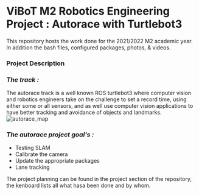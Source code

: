 # ViBoT M2 Robotics Engineering Project : Autorace with Turtlebot3 

This repository hosts the work done for the 2021/2022 M2 academic year. In addition the bash files, configured packages, photos, & videos.

### **Project Description**

 ### *The track :*
 
 The autorace track is a well known ROS turtlebot3 where computer vision and robotics engineers take on the challenge to set a record time, using either some or all sensors, and as well use computer vision applications to have better tracking and avoidance of objects and landmarks.
        ![autorace_map](https://user-images.githubusercontent.com/59485576/145767192-49ead8c0-b207-40c3-bc7f-486adb74c2cb.png)


  ### *The autorace project goal's :*
   - Testing SLAM 
   - Calibrate the camera
   - Update the appropriate packages
   - Lane tracking
 
  The project planning can be found in the project section of the repository, the kenboard lists all what hasa been done and by whom.
 

 
 
